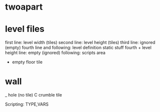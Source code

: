 twoapart
========


level files
===========

first line: level width (tiles)
second line: level height (tiles)
third line: ignored (empty)
fourth line and following: level definition static stuff
fourth + level height line: empty (ignored)
following: scripts area

- empty floor tile
# wall
_ hole (no tile)
C crumble tile


Scripting:
TYPE,VARS



